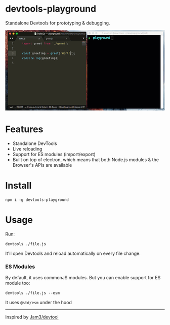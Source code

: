 # devtools-playground
Standalone Devtools for prototyping & debugging.

<img src="./demo.gif" />

# Features
- Standalone DevTools
- Live reloading
- Support for ES modules (import/export)
- Built on top of electron, which means that both Node.js modules & the Browser's APIs are available

# Install
```
npm i -g devtools-playground
```

# Usage

Run: 
```
devtools ./file.js
```
It'll open Devtools and reload automatically on every file change.

### ES Modules
By default, it uses commonJS modules.
But you can enable support for ES module too:

```
devtools ./file.js --esm
```

It uses `@std/esm` under the hood

---

Inspired by [Jam3/devtool](https://github.com/Jam3/devtool)
